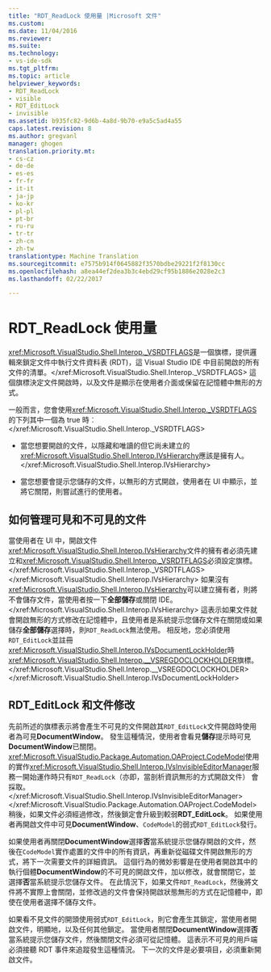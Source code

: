 ```yaml
---
title: "RDT_ReadLock 使用量 |Microsoft 文件"
ms.custom: 
ms.date: 11/04/2016
ms.reviewer: 
ms.suite: 
ms.technology:
- vs-ide-sdk
ms.tgt_pltfrm: 
ms.topic: article
helpviewer_keywords:
- RDT_ReadLock
- visible
- RDT_EditLock
- invisible
ms.assetid: b935fc82-9d6b-4a8d-9b70-e9a5c5ad4a55
caps.latest.revision: 8
ms.author: gregvanl
manager: ghogen
translation.priority.mt:
- cs-cz
- de-de
- es-es
- fr-fr
- it-it
- ja-jp
- ko-kr
- pl-pl
- pt-br
- ru-ru
- tr-tr
- zh-cn
- zh-tw
translationtype: Machine Translation
ms.sourcegitcommit: e7575b914f0645882f3570bdbe29221f2f8130cc
ms.openlocfilehash: a8ea44ef2dea3b3c4ebd29cf95b1886e2028e2c3
ms.lasthandoff: 02/22/2017

---
```

# <a name="rdtreadlock-usage"></a>RDT_ReadLock 使用量

<xref:Microsoft.VisualStudio.Shell.Interop._VSRDTFLAGS>是一個旗標，提供邏輯來鎖定文件中執行文件資料表 (RDT)，這 Visual Studio IDE 中目前開啟的所有文件的清單。</xref:Microsoft.VisualStudio.Shell.Interop._VSRDTFLAGS> 這個旗標決定文件開啟時，以及文件是顯示在使用者介面或保留在記憶體中無形的方式。

一般而言，您會使用<xref:Microsoft.VisualStudio.Shell.Interop._VSRDTFLAGS>的下列其中一個為 true 時︰</xref:Microsoft.VisualStudio.Shell.Interop._VSRDTFLAGS>

- 當您想要開啟的文件，以隱藏和唯讀的但它尚未建立的<xref:Microsoft.VisualStudio.Shell.Interop.IVsHierarchy>應該是擁有人。</xref:Microsoft.VisualStudio.Shell.Interop.IVsHierarchy>

- 當您想要會提示您儲存的文件，以無形的方式開啟，使用者在 UI 中顯示，並將它關閉，則嘗試進行的使用者。

## <a name="how-to-manage-visible-and-invisible-documents"></a>如何管理可見和不可見的文件

當使用者在 UI 中，開啟文件<xref:Microsoft.VisualStudio.Shell.Interop.IVsHierarchy>文件的擁有者必須先建立和<xref:Microsoft.VisualStudio.Shell.Interop._VSRDTFLAGS>必須設定旗標。</xref:Microsoft.VisualStudio.Shell.Interop._VSRDTFLAGS> </xref:Microsoft.VisualStudio.Shell.Interop.IVsHierarchy> 如果沒有<xref:Microsoft.VisualStudio.Shell.Interop.IVsHierarchy>可以建立擁有者，則將不會儲存文件，當使用者按一下**全部儲存**或關閉 IDE。</xref:Microsoft.VisualStudio.Shell.Interop.IVsHierarchy> 這表示如果文件就會開啟無形的方式修改在記憶體中，且使用者是系統提示您儲存文件在關閉或如果儲存**全部儲存**選擇時，則`RDT_ReadLock`無法使用。 相反地，您必須使用`RDT_EditLock`並註冊<xref:Microsoft.VisualStudio.Shell.Interop.IVsDocumentLockHolder>時<xref:Microsoft.VisualStudio.Shell.Interop.__VSREGDOCLOCKHOLDER>旗標。</xref:Microsoft.VisualStudio.Shell.Interop.__VSREGDOCLOCKHOLDER> </xref:Microsoft.VisualStudio.Shell.Interop.IVsDocumentLockHolder>

## <a name="rdteditlock-and-document-modification"></a>RDT_EditLock 和文件修改

先前所述的旗標表示將會產生不可見的文件開啟其`RDT_EditLock`文件開啟時使用者為可見**DocumentWindow**。 發生這種情況，使用者會看見**儲存**提示時可見**DocumentWindow**已關閉。 <xref:Microsoft.VisualStudio.Package.Automation.OAProject.CodeModel>使用的實作<xref:Microsoft.VisualStudio.Shell.Interop.IVsInvisibleEditorManager>服務一開始運作時只有`RDT_ReadLock`（亦即，當剖析資訊無形的方式開啟文件） 會採取。</xref:Microsoft.VisualStudio.Shell.Interop.IVsInvisibleEditorManager></xref:Microsoft.VisualStudio.Package.Automation.OAProject.CodeModel> 稍後，如果文件必須經過修改，然後鎖定會升級到較弱**RDT_EditLock**。 如果使用者再開啟文件中可見**DocumentWindow**、`CodeModel`的弱式`RDT_EditLock`發行。

如果使用者再關閉**DocumentWindow**選擇**否**當系統提示您儲存開啟的文件，然後在`CodeModel`實作處置的文件中的所有資訊，再重新從磁碟文件開啟無形的方式，將下一次需要文件的詳細資訊。 這個行為的微妙影響是在使用者開啟其中的執行個體**DocumentWindow**的不可見的開啟文件，加以修改，就會關閉它，並選擇**否**當系統提示您儲存文件。 在此情況下，如果文件`RDT_ReadLock`，然後將文件將不實際上會關閉，並修改過的文件會保持開啟狀態無形的方式在記憶體中，即使在使用者選擇不儲存文件。

如果看不見文件的開頭使用弱式`RDT_EditLock`，則它會產生其鎖定，當使用者開啟文件，明顯地，以及任何其他鎖定。 當使用者關閉**DocumentWindow**選擇**否**當系統提示您儲存文件，然後關閉文件必須可從記憶體。 這表示不可見的用戶端必須接聽 RDT 事件來追蹤發生這種情況。 下一次的文件是必要項目，必須重新開啟文件。
